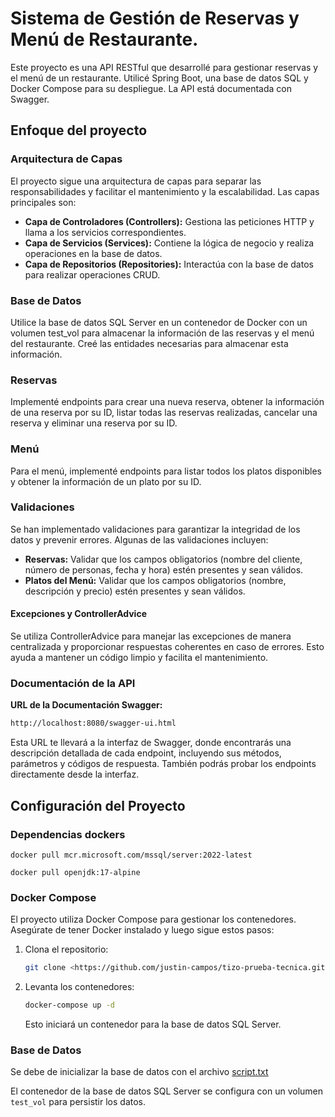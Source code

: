 # Sistema de Gestión de Reservas y Menú de Restaurante.

Este proyecto es una API RESTful que desarrollé para gestionar reservas y el menú de un restaurante. Utilicé Spring Boot, una base de datos SQL y Docker Compose para su despliegue. La API está documentada con Swagger.
## Enfoque del proyecto

### Arquitectura de Capas

El proyecto sigue una arquitectura de capas para separar las responsabilidades y facilitar el mantenimiento y la escalabilidad. Las capas principales son:

- **Capa de Controladores (Controllers):** Gestiona las peticiones HTTP y llama a los servicios correspondientes.
- **Capa de Servicios (Services):** Contiene la lógica de negocio y realiza operaciones en la base de datos.
- **Capa de Repositorios (Repositories):** Interactúa con la base de datos para realizar operaciones CRUD.


### Base de Datos

Utilice la base de datos SQL Server en un contenedor de Docker con un volumen test_vol para almacenar la información de las reservas y el menú del restaurante. Creé las entidades necesarias para almacenar esta información.

### Reservas

Implementé endpoints para crear una nueva reserva, obtener la información de una reserva por su ID, listar todas las reservas realizadas, cancelar una reserva y eliminar una reserva por su ID.

### Menú

Para el menú, implementé endpoints para listar todos los platos disponibles y obtener la información de un plato por su ID.

### Validaciones

Se han implementado validaciones para garantizar la integridad de los datos y prevenir errores. Algunas de las validaciones incluyen:

- **Reservas:** Validar que los campos obligatorios (nombre del cliente, número de personas, fecha y hora) estén presentes y sean válidos.
- **Platos del Menú:** Validar que los campos obligatorios (nombre, descripción y precio) estén presentes y sean válidos.

#### Excepciones y ControllerAdvice

Se utiliza ControllerAdvice para manejar las excepciones de manera centralizada y proporcionar respuestas coherentes en caso de errores. Esto ayuda a mantener un código limpio y facilita el mantenimiento.



### Documentación de la API


**URL de la Documentación Swagger:**

```bash
http://localhost:8080/swagger-ui.html
```

Esta URL te llevará a la interfaz de Swagger, donde encontrarás una descripción detallada de cada endpoint, incluyendo sus métodos, parámetros y códigos de respuesta. También podrás probar los endpoints directamente desde la interfaz.


## Configuración del Proyecto

### Dependencias dockers
`docker pull mcr.microsoft.com/mssql/server:2022-latest`

`docker pull openjdk:17-alpine`

### Docker Compose

El proyecto utiliza Docker Compose para gestionar los contenedores. Asegúrate de tener Docker instalado y luego sigue estos pasos:

1. Clona el repositorio:

    ```bash
    git clone <https://github.com/justin-campos/tizo-prueba-tecnica.git>
    ```

2. Levanta los contenedores:

    ```bash
    docker-compose up -d
    ```

   Esto iniciará un contenedor para la base de datos SQL Server.

### Base de Datos

Se debe de inicializar la base de datos con el archivo [script.txt](script.txt)

El contenedor de la base de datos SQL Server se configura con un volumen `test_vol` para persistir los datos.




